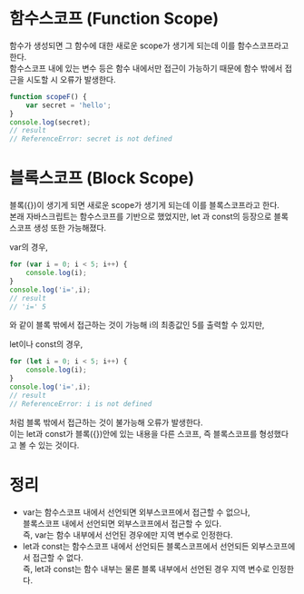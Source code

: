 # 함수스코프 (Function Scope)
함수가 생성되면 그 함수에 대한 새로운 scope가 생기게 되는데 이를 함수스코프라고 한다.  
함수스코프 내에 있는 변수 등은 함수 내에서만 접근이 가능하기 때문에 함수 밖에서 접근을 시도할 시 오류가 발생한다.

```jsx
function scopeF() {
    var secret = 'hello';
}
console.log(secret); 
// result
// ReferenceError: secret is not defined
```
# 블록스코프 (Block Scope)
블록({})이 생기게 되면 새로운 scope가 생기게 되는데 이를 블록스코프라고 한다.  
본래 자바스크립트는 함수스코프를 기반으로 했었지만, let 과 const의 등장으로 블록스코프 생성 또한 가능해졌다.  

var의 경우,

```jsx
for (var i = 0; i < 5; i++) {
    console.log(i);
}
console.log('i=',i); 
// result
// 'i=' 5
```

와 같이 블록 밖에서 접근하는 것이 가능해 i의 최종값인 5를 출력할 수 있지만,

let이나 const의 경우,

```jsx
for (let i = 0; i < 5; i++) {
    console.log(i);
}
console.log('i=',i);
// result
// ReferenceError: i is not defined
```

처럼 블록 밖에서 접근하는 것이 불가능해 오류가 발생한다.  
이는 let과 const가 블록({})안에 있는 내용을 다른 스코프, 즉 블록스코프를 형성했다고 볼 수 있는 것이다.

# 정리
* var는 함수스코프 내에서 선언되면 외부스코프에서 접근할 수 없으나,  
블록스코프 내에서 선언되면 외부스코프에서 접근할 수 있다.  
즉, var는 함수 내부에서 선언된 경우에만 지역 변수로 인정한다.
* let과 const는 함수스코프 내에서 선언되든 블록스코프에서 선언되든 외부스코프에서 접근할 수 없다.  
즉, let과 const는 함수 내부는 물론 블록 내부에서 선언된 경우 지역 변수로 인정한다.
